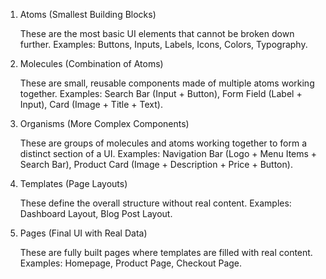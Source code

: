 1. Atoms (Smallest Building Blocks)

    These are the most basic UI elements that cannot be broken down further.
    Examples: Buttons, Inputs, Labels, Icons, Colors, Typography.

2. Molecules (Combination of Atoms)

    These are small, reusable components made of multiple atoms working together.
    Examples: Search Bar (Input + Button), Form Field (Label + Input), Card (Image + Title + Text).

3. Organisms (More Complex Components)

    These are groups of molecules and atoms working together to form a distinct section of a UI.
    Examples: Navigation Bar (Logo + Menu Items + Search Bar), Product Card (Image + Description + Price + Button).

4. Templates (Page Layouts)

    These define the overall structure without real content.
    Examples: Dashboard Layout, Blog Post Layout.

5. Pages (Final UI with Real Data)

    These are fully built pages where templates are filled with real content.
    Examples: Homepage, Product Page, Checkout Page.
